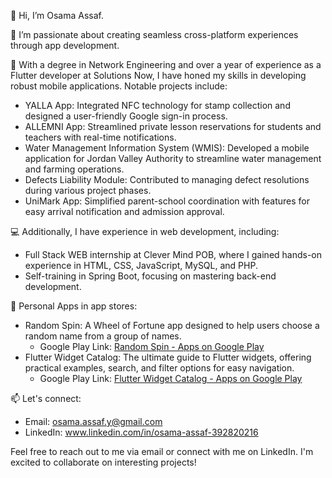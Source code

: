 👋 Hi, I’m Osama Assaf.

👀 I’m passionate about creating seamless cross-platform experiences through app development.

🌱 With a degree in Network Engineering and over a year of experience as a Flutter developer at Solutions Now, I have honed my skills in developing robust mobile applications. Notable projects include:

- YALLA App: Integrated NFC technology for stamp collection and designed a user-friendly Google sign-in process.
- ALLEMNI App: Streamlined private lesson reservations for students and teachers with real-time notifications.
- Water Management Information System (WMIS): Developed a mobile application for Jordan Valley Authority to streamline water management and farming operations.
- Defects Liability Module: Contributed to managing defect resolutions during various project phases.
- UniMark App: Simplified parent-school coordination with features for easy arrival notification and admission approval.

💻 Additionally, I have experience in web development, including:

- Full Stack WEB internship at Clever Mind POB, where I gained hands-on experience in HTML, CSS, JavaScript, MySQL, and PHP.
- Self-training in Spring Boot, focusing on mastering back-end development.

📱 Personal Apps in app stores:
- Random Spin: A Wheel of Fortune app designed to help users choose a random name from a group of names.
   - Google Play Link: [Random Spin - Apps on Google Play](https://play.google.com/store/apps/details?id=com.assaf.random_spin&hl=en)
- Flutter Widget Catalog: The ultimate guide to Flutter widgets, offering practical examples, search, and filter options for easy navigation.
   - Google Play Link: [Flutter Widget Catalog - Apps on Google Play](https://play.google.com/store/apps/details?id=com.assaf.flutter_widget_catalog&hl=en)

📫 Let's connect:
   - Email: osama.assaf.y@gmail.com
   - LinkedIn: www.linkedin.com/in/osama-assaf-392820216

Feel free to reach out to me via email or connect with me on LinkedIn. I'm excited to collaborate on interesting projects!
